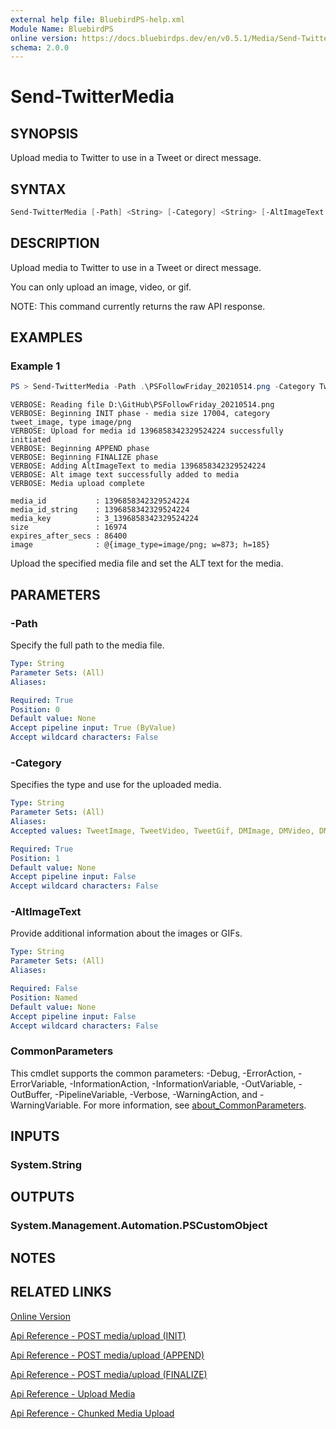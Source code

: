 ```yaml
---
external help file: BluebirdPS-help.xml
Module Name: BluebirdPS
online version: https://docs.bluebirdps.dev/en/v0.5.1/Media/Send-TwitterMedia
schema: 2.0.0
---
```


# Send-TwitterMedia

## SYNOPSIS

Upload media to Twitter to use in a Tweet or direct message.

## SYNTAX

```powershell
Send-TwitterMedia [-Path] <String> [-Category] <String> [-AltImageText <String>] [<CommonParameters>]
```

## DESCRIPTION

Upload media to Twitter to use in a Tweet or direct message.

You can only upload an image, video, or gif.

NOTE: This command currently returns the raw API response.

## EXAMPLES

### Example 1

```powershell
PS > Send-TwitterMedia -Path .\PSFollowFriday_20210514.png -Category TweetImage -AltImageText 'Creating a PSFollowFriday via PowerShell module BluebirdPS.' -Verbose
```

```text
VERBOSE: Reading file D:\GitHub\PSFollowFriday_20210514.png
VERBOSE: Beginning INIT phase - media size 17004, category tweet_image, type image/png
VERBOSE: Upload for media id 1396858342329524224 successfully initiated
VERBOSE: Beginning APPEND phase
VERBOSE: Beginning FINALIZE phase
VERBOSE: Adding AltImageText to media 1396858342329524224
VERBOSE: Alt image text successfully added to media
VERBOSE: Media upload complete

media_id           : 1396858342329524224
media_id_string    : 1396858342329524224
media_key          : 3_1396858342329524224
size               : 16974
expires_after_secs : 86400
image              : @{image_type=image/png; w=873; h=185}
```

Upload the specified media file and set the ALT text for the media.

## PARAMETERS

### -Path

Specify the full path to the media file.

```yaml
Type: String
Parameter Sets: (All)
Aliases:

Required: True
Position: 0
Default value: None
Accept pipeline input: True (ByValue)
Accept wildcard characters: False
```

### -Category

Specifies the type and use for the uploaded media.

```yaml
Type: String
Parameter Sets: (All)
Aliases:
Accepted values: TweetImage, TweetVideo, TweetGif, DMImage, DMVideo, DMGif

Required: True
Position: 1
Default value: None
Accept pipeline input: False
Accept wildcard characters: False
```

### -AltImageText

Provide additional information about the images or GIFs.

```yaml
Type: String
Parameter Sets: (All)
Aliases:

Required: False
Position: Named
Default value: None
Accept pipeline input: False
Accept wildcard characters: False
```

### CommonParameters

This cmdlet supports the common parameters: -Debug, -ErrorAction, -ErrorVariable, -InformationAction, -InformationVariable, -OutVariable, -OutBuffer, -PipelineVariable, -Verbose, -WarningAction, and -WarningVariable. For more information, see [about_CommonParameters](http://go.microsoft.com/fwlink/?LinkID=113216).

## INPUTS

### System.String

## OUTPUTS

### System.Management.Automation.PSCustomObject

## NOTES

## RELATED LINKS

[Online Version](https://docs.bluebirdps.dev/en/v0.5.1/Media/Send-TwitterMedia)

[Api Reference - POST media/upload (INIT)](https://developer.twitter.com/en/docs/twitter-api/v1/media/upload-media/api-reference/post-media-upload-init)

[Api Reference - POST media/upload (APPEND)](https://developer.twitter.com/en/docs/twitter-api/v1/media/upload-media/api-reference/post-media-upload-append)

[Api Reference - POST media/upload (FINALIZE)](https://developer.twitter.com/en/docs/twitter-api/v1/media/upload-media/api-reference/post-media-upload-finalize)

[Api Reference - Upload Media](https://developer.twitter.com/en/docs/twitter-api/v1/media/upload-media/uploading-media/media-best-practices)

[Api Reference - Chunked Media Upload](https://developer.twitter.com/en/docs/twitter-api/v1/media/upload-media/uploading-media/chunked-media-upload)
